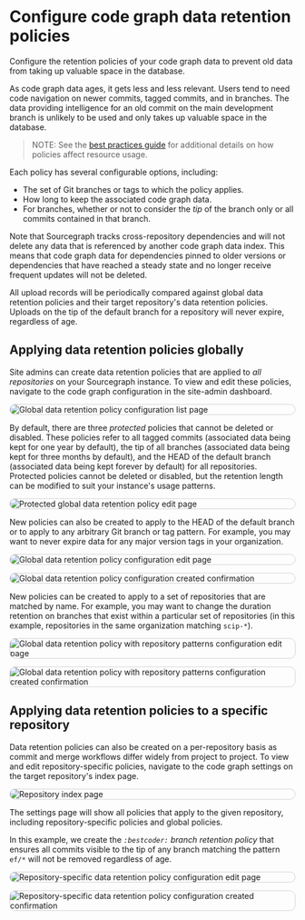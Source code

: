 # Configure code graph data retention policies

<style>
img.screenshot {
  display: block;
  margin: 1em auto;
  max-width: 600px;
  margin-bottom: 0.5em;
  border: 1px solid lightgrey;
  border-radius: 10px;
}
</style>

Configure the retention policies of your code graph data to prevent old data from taking up valuable space in the database.

As code graph data ages, it gets less and less relevant. Users tend to need code navigation on newer commits, tagged commits, and in branches. The data providing intelligence for an old commit on the main development branch is unlikely to be used and only takes up valuable space in the database.

> NOTE: See the [best practices guide](./policies_resource_usage_best_practices.md) for additional details on how policies affect resource usage.

Each policy has several configurable options, including:

- The set of Git branches or tags to which the policy applies.
- How long to keep the associated code graph data.
- For branches, whether or not to consider the _tip_ of the branch only or all commits contained in that branch.

Note that Sourcegraph tracks cross-repository dependencies and will not delete any data that is referenced by another code graph data index. This means that code graph data for dependencies pinned to older versions or dependencies that have reached a steady state and no longer receive frequent updates will not be deleted.

All upload records will be periodically compared against global data retention policies and their target repository's data retention policies. Uploads on the tip of the default branch for a repository will never expire, regardless of age.

## Applying data retention policies globally

Site admins can create data retention policies that are applied to _all repositories_ on your Sourcegraph instance. To view and edit these policies, navigate to the code graph configuration in the site-admin dashboard.

<img src="https://storage.googleapis.com/sourcegraph-assets/docs/images/code-intelligence/renamed/global-list.png" class="screenshot" alt="Global data retention policy configuration list page">

By default, there are three _protected_ policies that cannot be deleted or disabled. These policies refer to all tagged commits (associated data being kept for one year by default), the tip of all branches (associated data being kept for three months by default), and the HEAD of the default branch (associated data being kept forever by default) for all repositories. Protected policies cannot be deleted or disabled, but the retention length can be modified to suit your instance's usage patterns.

<img src="https://storage.googleapis.com/sourcegraph-assets/docs/images/code-intelligence/renamed/global-protected.png" class="screenshot" alt="Protected global data retention policy edit page">

New policies can also be created to apply to the HEAD of the default branch or to apply to any arbitrary Git branch or tag pattern. For example, you may want to never expire data for any major version tags in your organization.

<img src="https://storage.googleapis.com/sourcegraph-assets/docs/images/code-intelligence/renamed/retention-create.png" class="screenshot" alt="Global data retention policy configuration edit page">
<img src="https://storage.googleapis.com/sourcegraph-assets/docs/images/code-intelligence/renamed/retention-post-create.png" class="screenshot" alt="Global data retention policy configuration created confirmation">

New policies can be created to apply to a set of repositories that are matched by name. For example, you may want to change the duration retention on branches that exist within a particular set of repositories (in this example, repositories in the same organization matching `scip-*`).

<img src="https://storage.googleapis.com/sourcegraph-assets/docs/images/code-intelligence/renamed/retention-create-repo-list.png" class="screenshot" alt="Global data retention policy with repository patterns configuration edit page">
<img src="https://storage.googleapis.com/sourcegraph-assets/docs/images/code-intelligence/renamed/retention-post-create-repo-list.png" class="screenshot" alt="Global data retention policy with repository patterns configuration created confirmation">

## Applying data retention policies to a specific repository

Data retention policies can also be created on a per-repository basis as commit and merge workflows differ widely from project to project. To view and edit repository-specific policies, navigate to the code graph settings on the target repository's index page.

<img src="https://storage.googleapis.com/sourcegraph-assets/docs/images/code-intelligence/sg-3.33/repository-page.png" class="screenshot" alt="Repository index page">

The settings page will show all policies that apply to the given repository, including repository-specific policies and global policies.

In this example, we create the _`:bestcoder:` branch retention policy_ that ensures all commits visible to the tip of any branch matching the pattern `ef/*` will not be removed regardless of age.

<img src="https://storage.googleapis.com/sourcegraph-assets/docs/images/code-intelligence/renamed/retention-repo-create.png" class="screenshot" alt="Repository-specific data retention policy configuration edit page">
<img src="https://storage.googleapis.com/sourcegraph-assets/docs/images/code-intelligence/renamed/retention-repo-post-create.png" class="screenshot" alt="Repository-specific data retention policy configuration created confirmation">
